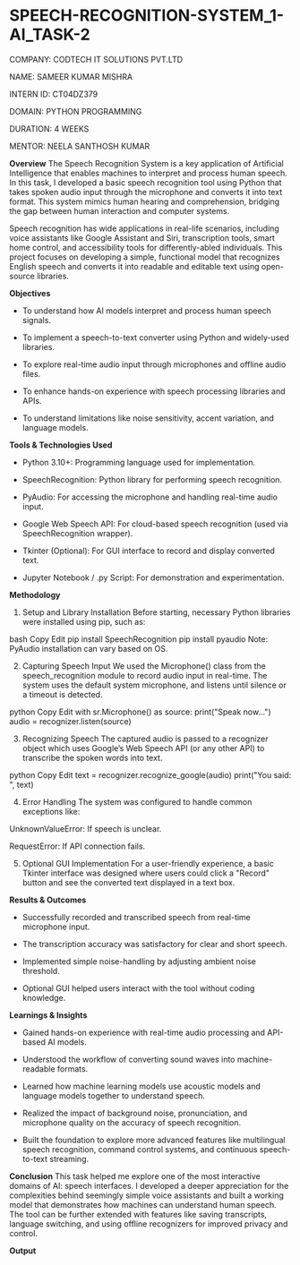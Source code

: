 # SPEECH-RECOGNITION-SYSTEM_1-AI_TASK-2

COMPANY: CODTECH IT SOLUTIONS PVT.LTD

NAME: SAMEER KUMAR MISHRA

INTERN ID: CT04DZ379

DOMAIN: PYTHON PROGRAMMING

DURATION: 4 WEEKS

MENTOR: NEELA SANTHOSH KUMAR


**Overview**
The Speech Recognition System is a key application of Artificial Intelligence that enables machines to interpret and process human speech. In this task, I developed a basic speech recognition tool using Python that takes spoken audio input through the microphone and converts it into text format. This system mimics human hearing and comprehension, bridging the gap between human interaction and computer systems.

Speech recognition has wide applications in real-life scenarios, including voice assistants like Google Assistant and Siri, transcription tools, smart home control, and accessibility tools for differently-abled individuals. This project focuses on developing a simple, functional model that recognizes English speech and converts it into readable and editable text using open-source libraries.


**Objectives**
- To understand how AI models interpret and process human speech signals.

- To implement a speech-to-text converter using Python and widely-used libraries.

- To explore real-time audio input through microphones and offline audio files.

- To enhance hands-on experience with speech processing libraries and APIs.

- To understand limitations like noise sensitivity, accent variation, and language models.


**Tools & Technologies Used**
- Python 3.10+: Programming language used for implementation.

- SpeechRecognition: Python library for performing speech recognition.

- PyAudio: For accessing the microphone and handling real-time audio input.

- Google Web Speech API: For cloud-based speech recognition (used via SpeechRecognition wrapper).

- Tkinter (Optional): For GUI interface to record and display converted text.

- Jupyter Notebook / .py Script: For demonstration and experimentation.


**Methodology**
1. Setup and Library Installation
Before starting, necessary Python libraries were installed using pip, such as:

bash
Copy
Edit
pip install SpeechRecognition
pip install pyaudio
Note: PyAudio installation can vary based on OS.

2. Capturing Speech Input
We used the Microphone() class from the speech_recognition module to record audio input in real-time. The system uses the default system microphone, and listens until silence or a timeout is detected.

python
Copy
Edit
with sr.Microphone() as source:
    print("Speak now...")
    audio = recognizer.listen(source)

3. Recognizing Speech
The captured audio is passed to a recognizer object which uses Google’s Web Speech API (or any other API) to transcribe the spoken words into text.

python
Copy
Edit
text = recognizer.recognize_google(audio)
print("You said: ", text)

4. Error Handling
The system was configured to handle common exceptions like:

UnknownValueError: If speech is unclear.

RequestError: If API connection fails.

5. Optional GUI Implementation
For a user-friendly experience, a basic Tkinter interface was designed where users could click a "Record" button and see the converted text displayed in a text box.


**Results & Outcomes**
- Successfully recorded and transcribed speech from real-time microphone input.

- The transcription accuracy was satisfactory for clear and short speech.

- Implemented simple noise-handling by adjusting ambient noise threshold.

- Optional GUI helped users interact with the tool without coding knowledge.


**Learnings & Insights**
- Gained hands-on experience with real-time audio processing and API-based AI models.

- Understood the workflow of converting sound waves into machine-readable formats.

- Learned how machine learning models use acoustic models and language models together to understand speech.

- Realized the impact of background noise, pronunciation, and microphone quality on the accuracy of speech recognition.

- Built the foundation to explore more advanced features like multilingual speech recognition, command control systems, and continuous speech-to-text streaming.


**Conclusion**
This task helped me explore one of the most interactive domains of AI: speech interfaces. I developed a deeper appreciation for the complexities behind seemingly simple voice assistants and built a working model that demonstrates how machines can understand human speech. The tool can be further extended with features like saving transcripts, language switching, and using offline recognizers for improved privacy and control.


**Output**
